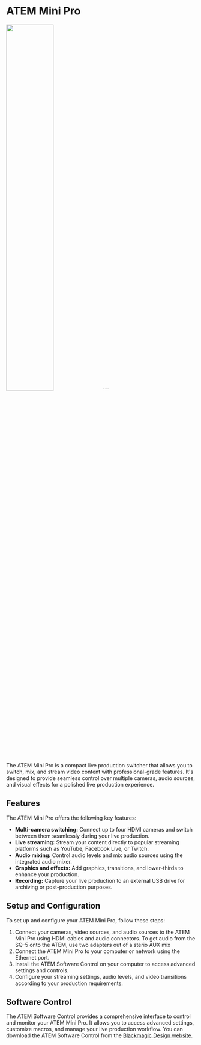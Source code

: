 # ATEM Mini Pro
<img src = "atem_mini_pro.png" width="50%" height = "50%">
---

The ATEM Mini Pro is a compact live production switcher that allows you to switch, mix, and stream video content with professional-grade features. It's designed to provide seamless control over multiple cameras, audio sources, and visual effects for a polished live production experience.

## Features
The ATEM Mini Pro offers the following key features:

- **Multi-camera switching:** Connect up to four HDMI cameras and switch between them seamlessly during your live production.
- **Live streaming:** Stream your content directly to popular streaming platforms such as YouTube, Facebook Live, or Twitch.
- **Audio mixing:** Control audio levels and mix audio sources using the integrated audio mixer.
- **Graphics and effects:** Add graphics, transitions, and lower-thirds to enhance your production.
- **Recording:** Capture your live production to an external USB drive for archiving or post-production purposes.

## Setup and Configuration
To set up and configure your ATEM Mini Pro, follow these steps:

1. Connect your cameras, video sources, and audio sources to the ATEM Mini Pro using HDMI cables and audio connectors. To get audio from the SQ-5 onto the ATEM, use two adapters out of a sterio AUX mix
2. Connect the ATEM Mini Pro to your computer or network using the Ethernet port.
3. Install the ATEM Software Control on your computer to access advanced settings and controls.
4. Configure your streaming settings, audio levels, and video transitions according to your production requirements.


## Software Control
The ATEM Software Control provides a comprehensive interface to control and monitor your ATEM Mini Pro. It allows you to access advanced settings, customize macros, and manage your live production workflow. You can download the ATEM Software Control from the [Blackmagic Design website](https://www.blackmagicdesign.com).


